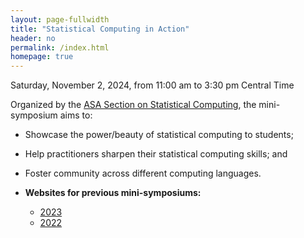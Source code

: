 ```yaml
---
layout: page-fullwidth
title: "Statistical Computing in Action"
header: no
permalink: /index.html
homepage: true
---
```

<!--

+ **Date/Time:** Saturday, November 4, 2023, 11 am -– 3:30 pm Central Time
+ **Location:** Online. For the link and password, look for an email from "ASA Section on Statistical Computing" with subject "Link for Statistical Computing in Action 2023" sent sometime on Thursday, November 2.
+ **Registration** at [EventBrite](https://www.eventbrite.com/e/691734124387?aff=oddtdtcreator)
+ [**Flyer**](https://asa-ssc.github.io/minisymp2023/assets/flyer.pdf)

-->

Saturday, November 2, 2024, from 11:00 am to 3:30 pm Central Time

Organized by the [ASA Section on Statistical Computing](https://community.amstat.org/jointscsg-section/home), the mini-symposium aims to:

+ Showcase the power/beauty of statistical computing to students;
+ Help practitioners sharpen their statistical computing skills; and
+ Foster community across different computing languages.

+ **Websites for previous mini-symposiums:**
    - [2023](https://asa-ssc.github.io/minisymp2023/)
    - [2022](https://asa-ssc.github.io/minisymp2022/)

